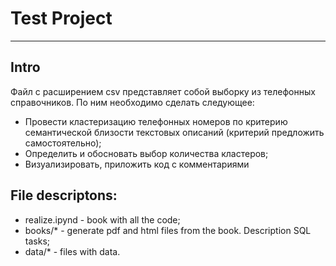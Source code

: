 # Test Project
___

## Intro
Файл с расширением csv представляет собой выборку из телефонных справочников. По ним необходимо сделать следующее:
- Провести кластеризацию телефонных номеров по критерию семантической близости текстовых описаний (критерий предложить самостоятельно);
- Определить и обосновать выбор количества кластеров;
- Визуализировать, приложить код с комментариями

## File descriptons:
- realize.ipynd - book with all the code;
- books/* - generate pdf and html files from the book. Description SQL tasks;
- data/* - files with data.
